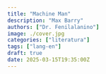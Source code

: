 ```yaml
---
title: "Machine Man"
description: "Max Barry"
authors: ["Dr. Fenilalanino"]
image: ./cover.jpg
categories: ["literatura"]
tags: ["lang-en"]
draft: true
date: 2025-03-15T19:35:00Z
---
```

